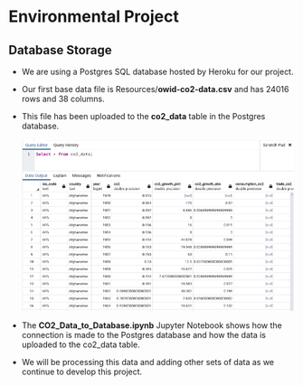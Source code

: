# Environmental Project

## Database Storage

- We are using a Postgres SQL database hosted by Heroku for our project.

- Our first base data file is Resources/<b>owid-co2-data.csv</b> and has 24016 rows and 38 columns.

- This file has been uploaded to the <b>co2_data</b> table in the Postgres database.<br><br>
<img src=Resources/co2_data_db.png></img><br>

- The <b>CO2_Data_to_Database.ipynb</b> Jupyter Notebook shows how the connection is made to the Postgres database and how the data is uploaded to the co2_data table.

- We will be processing this data and adding other sets of data as we continue to develop this project.
